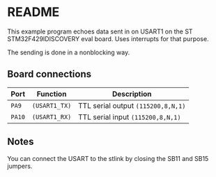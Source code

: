 # README

This example program echoes data sent in on USART1 on the
ST STM32F429IDISCOVERY eval board. Uses interrupts for that purpose.

The sending is done in a nonblocking way.

## Board connections

| Port   | Function      | Description                       |
| ------ | ------------- | --------------------------------- |
| `PA9`  | `(USART1_TX)` | TTL serial output `(115200,8,N,1)` |
| `PA10` | `(USART1_RX)` | TTL serial input `(115200,8,N,1)`  |

## Notes

You can connect the USART to the stlink by closing the SB11 and SB15 jumpers.
